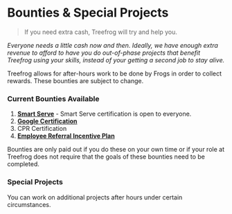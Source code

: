 # Bounties & Special Projects

> If you need extra cash, Treefrog will try and help you.

*Everyone needs a little cash now and then. Ideally, we have enough extra revenue to afford to have you do out-of-phase projects that benefit Treefrog using your skills, instead of your getting a second job to stay alive.*

Treefrog allows for after-hours work to be done by Frogs in order to collect rewards. These bounties are subject to change.

### Current Bounties Available

1. [**Smart Serve**](http://www.smartserve.ca) - Smart Serve certification is open to everyone.
2. [**Google Certification**](https://support.google.com/partners/answer/3154326?hl=en)
3. CPR Certification
4. [**Employee Referral Incentive Plan**](EmployeeReferral.md)

Bounties are only paid out if you do these on your own time or if your role at Treefrog does not require that the goals of these bounties need to be completed.

### Special Projects

You can work on additional projects after hours under certain circumstances.
